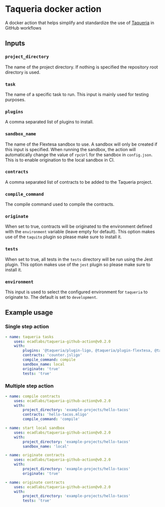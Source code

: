 # Taqueria docker action

A docker action that helps simplify and standardize the use of [Taqueria](https://taqueria.io/) in GitHub workflows

## Inputs

### `project_directory`

The name of the project directory. If nothing is specified the repository root directory is used.

### `task`

The name of a specific task to run. This input is mainly used for testing purposes.

### `plugins`

A comma separated list of plugins to install.

### `sandbox_name`

The name of the Flextesa sandbox to use. A sandbox will only be created if this input is specified. When running the sandbox, the action will automatically change the value of `rpcUrl` for the sandbox in `config.json`. This is to enable origination to the local sandbox in CI.

### `contracts`

A comma separated list of contracts to be added to the Taqueria project.

### `compile_command`

The compile command used to compile the contracts.

### `originate`

When set to true, contracts will be originated to the environment defined with the `environment` variable (leave empty for default). This option makes use of the `taquito` plugin so please make sure to install it.

### `tests`

When set to true, all tests in the `tests` directory will be run using the Jest plugin. This option makes use of the `jest` plugin so please make sure to install it. 

### `environment`

This input is used to select the configured environment for `taqueria` to originate to. The default is set to `development`.

## Example usage

### Single step action
```yaml
- name: taqueria tasks
    uses: ecadlabs/taqueria-github-action@v0.2.0
    with:
        plugins: '@taqueria/plugin-ligo, @taqueria/plugin-flextesa, @taqueria/plugin-taquito'
        contracts: 'counter.jsligo'
        compile_command: compile 
        sandbox_name: local
        originate: 'true'
        tests: 'true'
```

### Multiple step action
```yaml
- name: compile contracts
    uses: ecadlabs/taqueria-github-action@v0.2.0
    with:
        project_directory: 'example-projects/hello-tacos'
        contracts: 'hello-tacos.mligo'
        compile_command: 'compile'

- name: start local sandbox
    uses: ecadlabs/taqueria-github-action@v0.2.0
    with:
        project_directory: 'example-projects/hello-tacos'
        sandbox_name: 'local'

- name: originate contracts
    uses: ecadlabs/taqueria-github-action@v0.2.0
    with:
        project_directory: 'example-projects/hello-tacos'
        originate: 'true'

- name: originate contracts
    uses: ecadlabs/taqueria-github-action@v0.2.0
    with:
        project_directory: 'example-projects/hello-tacos'
        tests: 'true'
```
